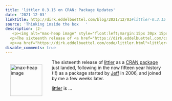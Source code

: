 ```yaml
---
title: 'littler 0.3.15 on CRAN: Package Updates'
date: '2021-12-03'
linkTitle: http://dirk.eddelbuettel.com/blog/2021/12/03#littler-0.3.15
source: 'Thinking inside the box   '
description: |2-
   <p><img alt="max-heap image" style="float:left;margin:15px 30px 15px 15px;" width="100" height="100" src="https://dirk.eddelbuettel.com/images/letter-r.png"/></p>
  <p>The sixteenth release of <a href="https://dirk.eddelbuettel.com/code/littler.html">littler</a> as a <a href="https://cran.r-project.org/package=littler">CRAN package</a> just landed, following in the now fifteen year history (!!) as a package started by <a href="http://jeffreyhorner.blogspot.com/">Jeff</a> in 2006, and joined by me a few weeks later.</p>
  <p><a href="https://dirk.eddelbuettel.com/code/littler.html">littler</a> is ...
disable_comments: true
---
```

 <p><img alt="max-heap image" style="float:left;margin:15px 30px 15px 15px;" width="100" height="100" src="https://dirk.eddelbuettel.com/images/letter-r.png"/></p>
<p>The sixteenth release of <a href="https://dirk.eddelbuettel.com/code/littler.html">littler</a> as a <a href="https://cran.r-project.org/package=littler">CRAN package</a> just landed, following in the now fifteen year history (!!) as a package started by <a href="http://jeffreyhorner.blogspot.com/">Jeff</a> in 2006, and joined by me a few weeks later.</p>
<p><a href="https://dirk.eddelbuettel.com/code/littler.html">littler</a> is ...